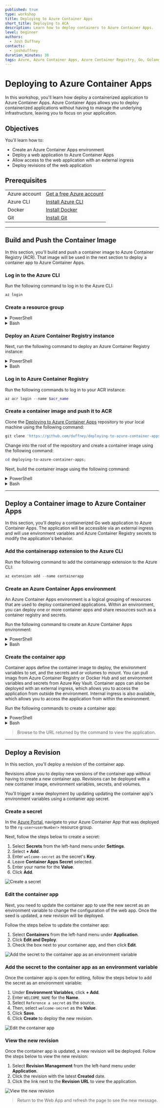```yaml
---
published: true
type: workshop
title: Deploying to Azure Container Apps
short_title: Deploying to ACA
description: Learn how to deploy containers to Azure Container Apps.
level: beginner                         
authors:                                
  - Josh Duffney
contacts:
  - joshduffney
duration_minutes: 30
tags: Azure, Azure Container Apps, Azure Container Registry, Go, Golang, Containers, Docker
---
```


# Deploying to Azure Container Apps

In this workshop, you'll learn how deploy a containerized application to Azure Container Apps. Azure Container Apps allows you to deploy containerized applications without having to manage the underlying infrastructure, leaving you to focus on your application.

## Objectives

You'll learn how to:
- Create an Azure Container Apps environment
- Deploy a web application to Azure Container Apps
- Allow access to the web application with an external ingress
- Deploy revisions of the web application

## Prerequisites

| | |
|----------------------|------------------------------------------------------|
| Azure account        | [Get a free Azure account](https://azure.microsoft.com/free) |
| Azure CLI            | [Install Azure CLI](https://docs.microsoft.com/en-us/cli/azure/install-azure-cli) |
| Docker               | [Install Docker](https://docs.docker.com/get-docker/) |
| Git                 | [Install Git](https://git-scm.com/downloads) |

---

## Build and Push the Container Image

In this section, you'll build and push a container image to Azure Container Registry (ACR). That image will be used in the next section to deploy a container app to Azure Container Apps.

### Log in to the Azure CLI

Run the following command to log in to the Azure CLI:

```powershell
az login
```

### Create a resource group 

<details>
<summary>PowerShell</summary>

```powershell
$resource_group='myResourceGroup'
$location='northcentralus'

New-AzResourceGroup `
  -Name $resource_group `
  -Location $location
```

</details>

<details>
<summary>Bash</summary>

```bash
resource_group='myResourceGroup'
location='northcentralus'

az group create \
  --name $resource_group \
  --location $location
```

</details>


### Deploy an Azure Container Registry instance

Next, run the following command to deploy an Azure Container Registry instance:

<details>
<summary>PowerShell</summary>

```powershell
$random = Get-Random -Minimum 1000 -Maximum 9999
$acr_name="myRegistry$random"

az acr create `
  --name $acr_name `
  --resource-group $resource_group `
  --sku Basic `
  --admin-enabled true `
  --location $location
```

</details>

<details>
<summary>Bash</summary>

```bash
random=$RANDOM
acr_name="myRegistry$random"

az acr create \
  --name $acr_name \
  --resource-group $resource_group \
  --sku Basic \
  --admin-enabled true \
  --location $location
```

</details>


### Log in to Azure Container Registry

Run the following commands to log in to your ACR instance:


```powershell
az acr login --name $acr_name
```

### Create a container image and push it to ACR

Clone the [Deploying to Azure Container Apps](https://github.com/duffney/deploying-to-azure-container-apps) repository to your local machine using the following command:

```powershell
git clone 'https://github.com/duffney/deploying-to-azure-container-apps.git'
```

Change into the root of the repository and create a container image using the following command:

```powershell
cd deploying-to-azure-container-apps;
```

Next, build the container image using the following command:

<details>
<summary>PowerShell</summary>

```powershell
$image_name='webapp'
$tag='v1.0'

az acr build --registry $acr_name --image "$acr_name.azurecr.io/${image_name}:${tag}" .
```

</details>

<details>
<summary>Bash</summary>

```bash
image_name='webapp'
tag='v1.0'

az acr build --registry $acr_name --image "$acr_name.azurecr.io/$image_name:$tag" .
```

</details>

---

## Deploy a Container image to Azure Container Apps

In this section, you'll deploy a containerized Go web application to Azure Container Apps. The application will be accessible via an external ingress and will use environment variables and Azure Container Registry secrets to modify the application's behavior.

### Add the containerapp extension to the Azure CLI

Run the following command to add the containerapp extension to the Azure CLI:

```powershell
az extension add --name containerapp
```

### Create an Azure Container Apps environment

An Azure Container Apps environment is a logical grouping of resources that are used to deploy containerized applications. Within an environment, you can deploy one or more container apps and share resources such as a container registry and secrets.

Run the following command to create an Azure Container Apps environment:

<details>

<summary>PowerShell</summary>

```powershell
$container_app_environment_name='myContainerAppEnvironment'

az containerapp env create `
  --name $container_app_environment_name `
  --resource-group $resource_group `
  --location $location
```

</details>

<details>

<summary>Bash</summary>

```bash
container_app_environment_name='myContainerAppEnvironment'

az containerapp env create \
  --name $container_app_environment_name \
  --resource-group $resource_group \
  --location $location
```

</details>

### Create the container app

Container apps define the container image to deploy, the environment variables to set, and the secrets and or volumes to mount. You can pull imags from Azure Container Registry or Docker Hub and set environment variables and secrets from Azure Key Vault. Container apps can also be deployed with an external ingress, which allows you to access the application from outside the environment. Internal ingress is also available, which allows you to access the application from within the environment.

Run the following commands to create a container app:

<details>

<summary>PowerShell</summary>

```powershell
$container_app_name='myContainerApp'
$token=az acr login --name $acr_name --expose-token --output tsv --query accessToken;
$login_server=az acr show --name $acr_name --query loginServer --output tsv;

az containerapp create `
    --name $container_app_name `
    --resource-group $resource_group `
    --environment $container_app_environment_name  `
    --image "$login_server/${image_name}:${tag}" `
    --target-port 8080 `
    --ingress 'external' `
    --registry-server $login_server `
    --registry-username 00000000-0000-0000-0000-000000000000 `
    --registry-password $token `
    --query properties.configuration.ingress.fqdn --output tsv
```

</details>

<details>

<summary>Bash</summary>

```bash
container_app_name='myContainerApp'
token=$(az acr login --name $acr_name --expose-token --output tsv --query accessToken);
login_server=$(az acr show --name $acr_name --query loginServer --output tsv);

az containerapp create \
    --name $container_app_name \
    --resource-group $resource_group \
    --environment $container_app_environment_name  \
    --image "$login_server/$image_name:$tag" \
    --target-port 8080 \
    --ingress 'external' \
    --registry-server $login_server \
    --registry-username 00000000-0000-0000-0000-000000000000 \
    --registry-password $token \
    --query properties.configuration.ingress.fqdn --output tsv
```

</details>

<div class="task" data-title="Task">

> Browse to the URL returned by the command to view the application. 

</div>

---

## Deploy a Revision

In this section, you'll deploy a revision of the container app. 

Revisions allow you to deploy new versions of the container app without having to create a new container app. Revisions can be deployed with a new container image, environment variables, secrets, and volumes. 

You'll trigger a new deployment by updating updating the container app's environment variables using a contanier app secret.

### Create a secret

In the [Azure Portal](https://portal.azure.com/), navigate to your Azure Container App that was deployed to the `rg-user<userNumber>` resource group. 

Next, follow the steps below to create a secret:

1. Select **Secrets** from the left-hand menu under **Settings**.
2. Select **+ Add**.
3. Enter `welcome-secret` as the secret's **Key**.
4. Leave **Container Apps Secret** selected.
5. Enter your name for the **Value**.
6. Click **Add**.

![Create a secret](./assets/create_secret.png)

### Edit the container app

Next, you need to update the container app to use the new secret as an environment variable to change the configuration of the web app. Once the seed is updated, a new revision will be deployed.

Follow the steps below to update the container app:

1. Select **Containers** from the left-hand menu under **Application**.
2. Click **Edit and Deploy**.
3. Check the box next to your container app, and then click **Edit**.

![Add the secret to the container app as an environment variable](./assets/add_secret_to_container_app.png)

### Add the secret to the container app as an environment variable

Once the container app is open for editing, follow the steps below to add the secret as an environment variable:

1. Under **Environment Variables**, click **+ Add**.
2. Enter `WELCOME_NAME` for the **Name**.
3. Select `Reference a secret` as the source.
4. Then, select `welcome-secret` as the **Value**.
5. Click **Save**.
6. Click **Create** to deploy the new revision.

![Edit the container app](./assets/edit_container_app.png)

### View the new revision

Once the container app is updated, a new revision will be deployed. Follow the steps below to view the new revision:

1. Select **Revision Management** from the left-hand menu under **Application**.
2. Click the revision with the latest **Created** date.
3. Click the link next to the **Revision URL** to view the application.

![View the new revision](./assets/view_new_revision.png)



</details>

<div class="task" data-title="Task">

> Return to the Web App and refresh the page to see the new message.

</div>
